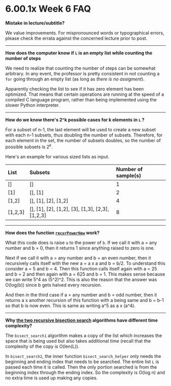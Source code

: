 # 6.00.1x Week 6 FAQ

**Mistake in lecture/subtitle?**

We value improvements. For mispronounced words or typographical errors, please check the errata against the concerned lecture prior to post.
- - -

**How does the computer know if `L` is an empty list while counting the number of steps**

We need to realize that counting the number of steps can be somewhat arbitrary. In any event, the professor is pretty consistent in not counting a `for` going through an empty list (as long as *there is no assigment*).

Apparently checking the list to see if it has zero element has been optimized. That means that certain operations are running at the speed of a compiled C language program, rather than being implemented using the slower Python interpreter.
- - -

**How do we know there's 2^k possible cases for k elements in `L` ?**

For a subset of n-1, the last element will be used to create a new subset with each n-1 subsets, thus doubling the number of subsets. Therefore, for each element in the set, the number of subsets doubles, so the number of possible subsets is $2^k$.

Here's an example for various sized lists as input.

| List    | Subsets                                         | Number of sample(s) |
| :---    | :---                                            | :---                |
| []      | []                                              | 1                   |
| [1]     | [], [1]                                         | 2                   |
| [1,2]   | [], [1], [2], [1,2]                             | 4                   |
| [1,2,3] | [], [1], [2], [1,2], [3], [1,3], [2,3], [1,2,3] | 8                   |

-------------------------

**How does the function [`recurPowerNew`](https://courses.edx.org/courses/course-v1:MITx+6.00.1x+2T2017_2/jump_to/block-v1:MITx+6.00.1x+2T2017_2+type@vertical+block@4685adb29e1044629e190a16f292c0bf) work?**

What this code does is raise `a` to the power of `b`. If we call it with a = any number and b = 0, then it returns 1 since anything raised to zero is one.

Next if we call it with a = any number and b = an even number, then it recursively calls itself with the new a = a x a and b = b/2. To understand this consider a = 5 and b = 4. Then this function calls itself again with a = 25 and b = 2 and then again with a = 625 and b = 1. This makes sense because we can write 5^4 as (5^2)^2. This is also the reason that the answer was O(log(b)) since b gets halved every recursion.

And then in the third case if a = any number and b = odd number, then it returns a x another recursion of this function with a being same and b = b-1 so that b is now even. This is same as writing a^5 as a x (a^4).
- - -

**Why [the two recursive bisection search](https://courses.edx.org/courses/course-v1:MITx+6.00.1x+2T2017_2/jump_to/block-v1:MITx+6.00.1x+2T2017_2+type@vertical+block@d5dba301968c438b94287873177097da) algorithms have different time complexity?**

The `bisect_search1` algorithm makes a copy of the list which increases the space that is being used but also takes additional time (recall that the complexity of the copy is O(len(L)).

In `bisect_search2`, the inner function `bisect_search_helper` only needs the beginning and ending index that needs to be searched. The entire list `L` is passed each time it is called. Then the only portion searched is from the beginning index through the ending index. So the complexity is O(log n) and no extra time is used up making any copies.

